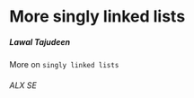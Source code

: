 <h1> More singly linked lists </h1>

<h5> Lawal Tajudeen </h5>

More on `singly linked lists`

<h6> ALX SE </h6>
